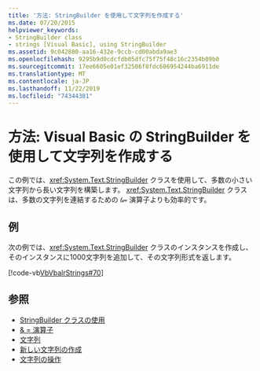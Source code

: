```yaml
---
title: '方法: StringBuilder を使用して文字列を作成する'
ms.date: 07/20/2015
helpviewer_keywords:
- StringBuilder class
- strings [Visual Basic], using StringBuilder
ms.assetid: 9c042880-aa16-432e-9ccb-cd00abda9ae3
ms.openlocfilehash: 9295b9d0cdcfdb05dfc75f75f48c16c2354b09b0
ms.sourcegitcommit: 17ee6605e01ef32506f8fdc686954244ba6911de
ms.translationtype: MT
ms.contentlocale: ja-JP
ms.lasthandoff: 11/22/2019
ms.locfileid: "74344381"
---
```

# <a name="how-to-create-strings-using-a-stringbuilder-in-visual-basic"></a>方法: Visual Basic の StringBuilder を使用して文字列を作成する

この例では、<xref:System.Text.StringBuilder> クラスを使用して、多数の小さい文字列から長い文字列を構築します。 <xref:System.Text.StringBuilder> クラスは、多数の文字列を連結するための `&=` 演算子よりも効率的です。

## <a name="example"></a>例

次の例では、<xref:System.Text.StringBuilder> クラスのインスタンスを作成し、そのインスタンスに1000文字列を追加して、その文字列形式を返します。

 [!code-vb[VbVbalrStrings#70](~/samples/snippets/visualbasic/VS_Snippets_VBCSharp/VbVbalrStrings/VB/Class2.vb#70)]

## <a name="see-also"></a>参照

- [StringBuilder クラスの使用](../../../../standard/base-types/stringbuilder.md)
- [& = 演算子](../../../language-reference/operators/and-assignment-operator.md)
- [文字列](index.md)
- [新しい文字列の作成](../../../../standard/base-types/creating-new.md)
- [文字列の操作](../../../../standard/base-types/manipulating-strings.md)
